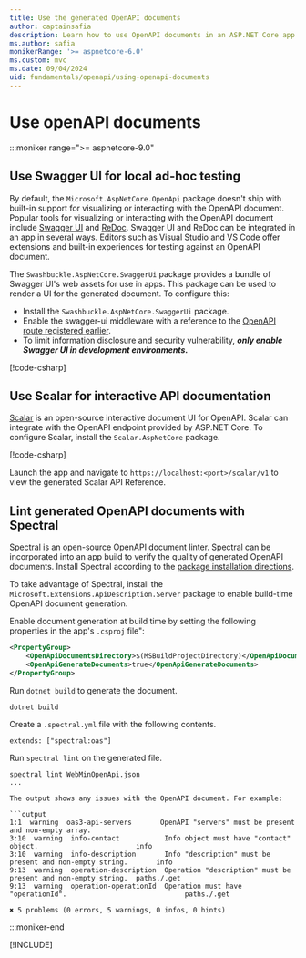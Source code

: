 ```yaml
---
title: Use the generated OpenAPI documents
author: captainsafia
description: Learn how to use OpenAPI documents in an ASP.NET Core app.
ms.author: safia
monikerRange: '>= aspnetcore-6.0'
ms.custom: mvc
ms.date: 09/04/2024
uid: fundamentals/openapi/using-openapi-documents
---
```

# Use openAPI documents

:::moniker range=">= aspnetcore-9.0"

## Use Swagger UI for local ad-hoc testing

By default, the `Microsoft.AspNetCore.OpenApi` package doesn't ship with built-in support for visualizing or interacting with the OpenAPI document. Popular tools for visualizing or interacting with the OpenAPI document include [Swagger UI](https://swagger.io/tools/swaggerhub/) and [ReDoc](https://github.com/Redocly/redoc). Swagger UI and ReDoc can be integrated in an app in several ways. Editors such as Visual Studio and VS Code offer extensions and built-in experiences for testing against an OpenAPI document.

The `Swashbuckle.AspNetCore.SwaggerUi` package provides a bundle of Swagger UI's web assets for use in apps. This package can be used to render a UI for the generated document. To configure this:

* Install the `Swashbuckle.AspNetCore.SwaggerUi` package.
* Enable the swagger-ui middleware with a reference to the [OpenAPI route registered earlier](xref:fundamentals/openapi/aspnetcore-openapi#customize-the-openapi-endpoint-route).
* To limit information disclosure and security vulnerability, ***only enable Swagger UI in development environments.***

[!code-csharp[](~/fundamentals/openapi/samples/9.x/WebMinOpenApi/Program.cs?name=snippet_swaggerui)]

## Use Scalar for interactive API documentation

[Scalar](https://scalar.com/) is an open-source interactive document UI for OpenAPI. Scalar can integrate with the OpenAPI endpoint provided by ASP.NET Core. To configure Scalar, install the `Scalar.AspNetCore` package.

[!code-csharp[](~/fundamentals/openapi/samples/9.x/WebMinOpenApi/Program.cs?name=snippet_openapiwithscalar)]

Launch the app and navigate to `https://localhost:<port>/scalar/v1` to view the generated Scalar API Reference.

## Lint generated OpenAPI documents with Spectral

[Spectral](https://stoplight.io/open-source/spectral) is an open-source OpenAPI document linter. Spectral can be incorporated into an app build to verify the quality of generated OpenAPI documents. Install Spectral according to the [package installation directions](https://github.com/stoplightio/spectral#-installation).

To take advantage of Spectral, install the `Microsoft.Extensions.ApiDescription.Server` package to enable build-time OpenAPI document generation.

Enable document generation at build time by setting the following properties in the app's `.csproj` file":

```xml
<PropertyGroup>
    <OpenApiDocumentsDirectory>$(MSBuildProjectDirectory)</OpenApiDocumentsDirectory>
    <OpenApiGenerateDocuments>true</OpenApiGenerateDocuments>
</PropertyGroup>
```

Run `dotnet build` to generate the document.

```dotnetcli
dotnet build
```

Create a `.spectral.yml` file with the following contents.

```text
extends: ["spectral:oas"]
```

Run `spectral lint` on the generated file.

```dotnetcli
spectral lint WebMinOpenApi.json
...

The output shows any issues with the OpenAPI document. For example:

```output
1:1  warning  oas3-api-servers       OpenAPI "servers" must be present and non-empty array.
3:10  warning  info-contact           Info object must have "contact" object.                        info
3:10  warning  info-description       Info "description" must be present and non-empty string.       info
9:13  warning  operation-description  Operation "description" must be present and non-empty string.  paths./.get
9:13  warning  operation-operationId  Operation must have "operationId".                             paths./.get

✖ 5 problems (0 errors, 5 warnings, 0 infos, 0 hints)
```
:::moniker-end

[!INCLUDE[](~/fundamentals/openapi/includes/using-openapi-documents-6-8.md)]
